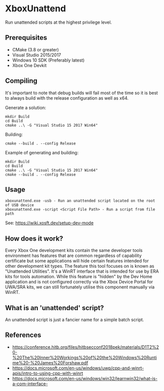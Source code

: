 # XboxUnattend
Run unattended scripts at the highest privilege level.

## Prerequisites
- CMake (3.8 or greater)
- Visual Studio 2015/2017
- Windows 10 SDK (Preferably latest)
- Xbox One Devkit

## Compiling
It's important to note that debug builds will fail most of the time so it is best to always build with the release configuration as well as x64.

Generate a solution:
```
mkdir Build
cd Build
cmake ..\ -G "Visual Studio 15 2017 Win64"
```
Building:
```
cmake --build . --config Release
```
Example of generating and building:
```
mkdir Build
cd Build
cmake ..\ -G "Visual Studio 15 2017 Win64"
cmake --build . --config Release
```

## Usage
```
xboxunattend.exe -usb - Run an unattended script located on the root of USB device
xboxunattend.exe -script <Script File Path> - Run a script from file path
```

See: https://wiki.xosft.dev/setup-dev-mode

## How does it work?
Every Xbox One development kits contain the same developer tools environment has features that are common regardless of capability certificate but some 
applications will hide certain features intended for other development kit types. The feature this tool focuses on is known as "Unattended Utilities". It's a WinRT
interface that is intended for use by ERA kits for tools automation. While this feature is "hidden" by the Dev Home application and is not configured correctly via 
the Xbox Device Portal for UWA/SRA kits, we can still fortunately utilise this component manually via WinRT.

## What is an 'unattended' script?
An unattended script is just a fancier name for a simple batch script.

## References
* https://conference.hitb.org/files/hitbsecconf2018pek/materials/D1T2%20-%20The%20Inner%20Workings%20of%20the%20Windows%20Runtime%20-%20James%20Forshaw.pdf
* https://docs.microsoft.com/en-us/windows/uwp/cpp-and-winrt-apis/intro-to-using-cpp-with-winrt
* https://docs.microsoft.com/en-us/windows/win32/learnwin32/what-is-a-com-interface-
